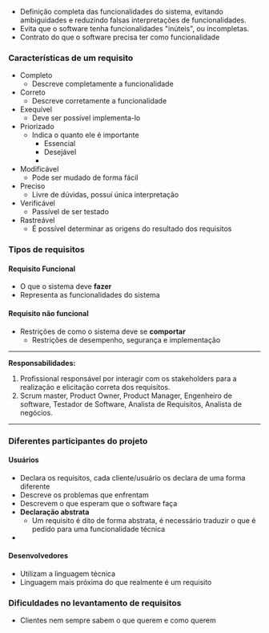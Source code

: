 - Definição completa das funcionalidades do sistema, evitando ambiguidades e reduzindo falsas interpretações de funcionalidades. 
- Evita que o software tenha funcionalidades "inúteis", ou incompletas.
- Contrato do que o software precisa ter como funcionalidade

### Características de um requisito
- Completo
	- Descreve completamente a funcionalidade
- Correto
	- Descreve corretamente a funcionalidade
- Exequível
	- Deve ser possível implementa-lo
- Priorizado
	- Indica o quanto ele é importante
		- Essencial
		- Desejável
		- 
- Modificável
	- Pode ser mudado de forma fácil
- Preciso
	- Livre de dúvidas, possuí única interpretação
- Verificável
	- Passível de ser testado
- Rastreável
	- É possível determinar as origens do resultado dos requisitos

### Tipos de requisitos
#### Requisito Funcional
- O que o sistema deve **fazer**
- Representa as funcionalidades do sistema

#### Requisito não funcional
- Restrições de como o sistema deve se **comportar**
	- Restrições de desempenho, segurança e implementação

---
**Responsabilidades:**
1. Profissional responsável por interagir com os stakeholders para a realização e elicitação correta dos requisitos.
2. Scrum master, Product Owner, Product Manager, Engenheiro de software, Testador de Software, Analista de Requisitos, Analista de negócios.
---
### Diferentes participantes do projeto

#### Usuários
- Declara os requisitos, cada cliente/usuário os declara de uma forma diferente
- Descreve os problemas que enfrentam
- Descrevem o que esperam que o software faça
- **Declaração abstrata**
	- Um requisito é dito de forma abstrata, é necessário traduzir o que é pedido para uma funcionalidade técnica
- 

#### Desenvolvedores
- Utilizam a linguagem técnica
- Linguagem mais próxima do que realmente é um requisito

### Dificuldades no levantamento de requisitos

- Clientes nem sempre sabem o que querem e como querem

